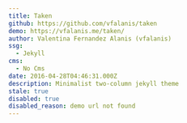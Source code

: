 ```yaml
---
title: Taken
github: https://github.com/vfalanis/taken
demo: https://vfalanis.me/taken/
author: Valentina Fernandez Alanis (vfalanis)
ssg:
  - Jekyll
cms:
  - No Cms
date: 2016-04-28T04:46:31.000Z
description: Minimalist two-column jekyll theme
stale: true
disabled: true
disabled_reason: demo url not found
---
```


